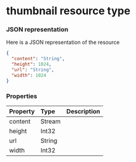 # thumbnail resource type



### JSON representation

Here is a JSON representation of the resource

```json
{
  "content": "String",
  "height": 1024,
  "url": "String",
  "width": 1024
}

```
### Properties
| Property	   | Type	|Description|
|:---------------|:--------|:----------|
|content|Stream||
|height|Int32||
|url|String||
|width|Int32||

<!-- uuid: 62819ff0-fd73-4f9b-92f7-6358210467d9
2015-10-09 18:34:13 UTC -->